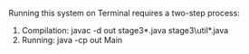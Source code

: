Running this system on Terminal requires a two-step process: 
1. Compilation: 
   javac -d out stage3\*.java stage3\util\*.java 
2. Running:
   java -cp out Main